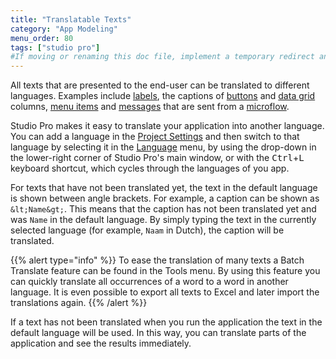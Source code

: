 ```yaml
---
title: "Translatable Texts"
category: "App Modeling"
menu_order: 80
tags: ["studio pro"]
#If moving or renaming this doc file, implement a temporary redirect and let the respective team know they should update the URL in the product. See Mapping to Products for more details.
---
```


All texts that are presented to the end-user can be translated to different languages. Examples include [labels](label), the captions of [buttons](button-widgets) and [data grid](data-grid) columns, [menu items](menu#menu-item) and [messages](show-message) that are sent from a [microflow](microflows).

Studio Pro makes it easy to translate your application into another language. You can add a language in the [Project Settings](project-settings) and then switch to that language by selecting it in the [Language](menus#language) menu, by using the drop-down in the lower-right corner of Studio Pro's main window, or with the <kbd>Ctrl</kbd>+<kbd>L</kbd> keyboard shortcut, which cycles through the languages of you app.

For texts that have not been translated yet, the text in the default language is shown between angle brackets. For example, a caption can be shown as `&lt;Name&gt;`. This means that the caption has not been translated yet and was `Name` in the default language. By simply typing the text in the currently selected language (for example, `Naam` in Dutch), the caption will be translated.

{{% alert type="info" %}}
To ease the translation of many texts a Batch Translate feature can be found in the Tools menu. By using this feature you can quickly translate all occurrences of a word to a word in another language. It is even possible to export all texts to Excel and later import the translations again.
{{% /alert %}}

If a text has not been translated when you run the application the text in the default language will be used. In this way, you can translate parts of the application and see the results immediately.
